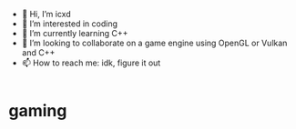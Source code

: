 - 👋 Hi, I’m icxd
- 👀 I’m interested in coding
- 🌱 I’m currently learning C++
- 💞️ I’m looking to collaborate on a game engine using OpenGL or Vulkan and C++
- 📫 How to reach me: idk, figure it out

<style>
.gaming {
  float: left;
}
</style>

<h1 class="gaming">gaming</h1>
